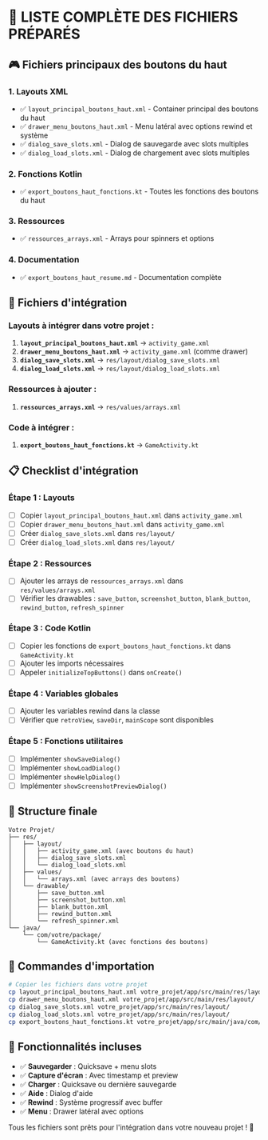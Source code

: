 # 📁 LISTE COMPLÈTE DES FICHIERS PRÉPARÉS

## 🎮 Fichiers principaux des boutons du haut

### 1. **Layouts XML**
- ✅ `layout_principal_boutons_haut.xml` - Container principal des boutons du haut
- ✅ `drawer_menu_boutons_haut.xml` - Menu latéral avec options rewind et système
- ✅ `dialog_save_slots.xml` - Dialog de sauvegarde avec slots multiples
- ✅ `dialog_load_slots.xml` - Dialog de chargement avec slots multiples

### 2. **Fonctions Kotlin**
- ✅ `export_boutons_haut_fonctions.kt` - Toutes les fonctions des boutons du haut

### 3. **Ressources**
- ✅ `ressources_arrays.xml` - Arrays pour spinners et options

### 4. **Documentation**
- ✅ `export_boutons_haut_resume.md` - Documentation complète

## 🔧 Fichiers d'intégration

### **Layouts à intégrer dans votre projet :**
1. **`layout_principal_boutons_haut.xml`** → `activity_game.xml`
2. **`drawer_menu_boutons_haut.xml`** → `activity_game.xml` (comme drawer)
3. **`dialog_save_slots.xml`** → `res/layout/dialog_save_slots.xml`
4. **`dialog_load_slots.xml`** → `res/layout/dialog_load_slots.xml`

### **Ressources à ajouter :**
1. **`ressources_arrays.xml`** → `res/values/arrays.xml`

### **Code à intégrer :**
1. **`export_boutons_haut_fonctions.kt`** → `GameActivity.kt`

## 📋 Checklist d'intégration

### **Étape 1 : Layouts**
- [ ] Copier `layout_principal_boutons_haut.xml` dans `activity_game.xml`
- [ ] Copier `drawer_menu_boutons_haut.xml` dans `activity_game.xml`
- [ ] Créer `dialog_save_slots.xml` dans `res/layout/`
- [ ] Créer `dialog_load_slots.xml` dans `res/layout/`

### **Étape 2 : Ressources**
- [ ] Ajouter les arrays de `ressources_arrays.xml` dans `res/values/arrays.xml`
- [ ] Vérifier les drawables : `save_button`, `screenshot_button`, `blank_button`, `rewind_button`, `refresh_spinner`

### **Étape 3 : Code Kotlin**
- [ ] Copier les fonctions de `export_boutons_haut_fonctions.kt` dans `GameActivity.kt`
- [ ] Ajouter les imports nécessaires
- [ ] Appeler `initializeTopButtons()` dans `onCreate()`

### **Étape 4 : Variables globales**
- [ ] Ajouter les variables rewind dans la classe
- [ ] Vérifier que `retroView`, `saveDir`, `mainScope` sont disponibles

### **Étape 5 : Fonctions utilitaires**
- [ ] Implémenter `showSaveDialog()`
- [ ] Implémenter `showLoadDialog()`
- [ ] Implémenter `showHelpDialog()`
- [ ] Implémenter `showScreenshotPreviewDialog()`

## 🎯 Structure finale

```
Votre Projet/
├── res/
│   ├── layout/
│   │   ├── activity_game.xml (avec boutons du haut)
│   │   ├── dialog_save_slots.xml
│   │   └── dialog_load_slots.xml
│   ├── values/
│   │   └── arrays.xml (avec arrays des boutons)
│   └── drawable/
│       ├── save_button.xml
│       ├── screenshot_button.xml
│       ├── blank_button.xml
│       ├── rewind_button.xml
│       └── refresh_spinner.xml
└── java/
    └── com/votre/package/
        └── GameActivity.kt (avec fonctions des boutons)
```

## 🚀 Commandes d'importation

```bash
# Copier les fichiers dans votre projet
cp layout_principal_boutons_haut.xml votre_projet/app/src/main/res/layout/
cp drawer_menu_boutons_haut.xml votre_projet/app/src/main/res/layout/
cp dialog_save_slots.xml votre_projet/app/src/main/res/layout/
cp dialog_load_slots.xml votre_projet/app/src/main/res/layout/
cp export_boutons_haut_fonctions.kt votre_projet/app/src/main/java/com/votre/package/
```

## 📱 Fonctionnalités incluses

- ✅ **Sauvegarder** : Quicksave + menu slots
- ✅ **Capture d'écran** : Avec timestamp et preview
- ✅ **Charger** : Quicksave ou dernière sauvegarde
- ✅ **Aide** : Dialog d'aide
- ✅ **Rewind** : Système progressif avec buffer
- ✅ **Menu** : Drawer latéral avec options

Tous les fichiers sont prêts pour l'intégration dans votre nouveau projet ! 🎉 